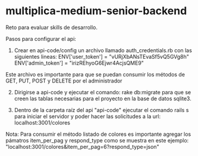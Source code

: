 # multiplica-medium-senior-backend
Reto para evaluar skills de desarrollo.

Pasos para configurar el api:

1. Crear en api-code/config un archivo llamado auth_credentials.rb con las siguientes lineas: 
ENV['user_token'] = "vURjXbANsTEvaSf5vQ5GVg8h"
ENV['admin_token'] = "irizREhyoG6Ejwr4AcjsQME9"

Este archivo es importante para que se puedan consumir los métodos de GET, PUT, POST y DELETE por el administrador

2. Dirigirse a api-code y ejecutar el comando: rake db:migrate para que se creen las tablas necesarias para el proyecto en la base de datos sqlite3.

3. Dentro de la carpeta raíz del api "api-code" ejecutar el comando rails s para iniciar el servidor y poder hacer las solicitudes a la url: localhost:3001/colores

Nota: Para consumir el método listado de colores es importante agregar los pámatros item_per_pag y respond_type como se muestra en este ejemplo: "localhost:3001/colores&item_per_pag=6?respond_type=json"


